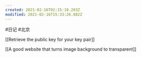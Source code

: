 ```yaml
---
created: 2021-02-16T02:15:10.283Z
modified: 2021-02-16T15:33:26.882Z
---
```

#日记 #北京

[[Retrieve the public key for your key pair]]

[[A good website that turns image background to transparent]]
